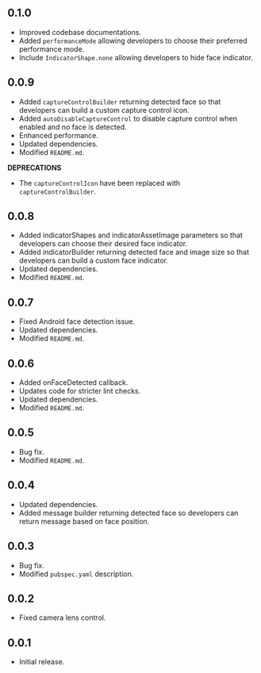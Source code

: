 ## 0.1.0

- Improved codebase documentations.
- Added `performanceMode` allowing developers to choose their preferred performance mode.
- Include `IndicatorShape.none` allowing developers to hide face indicator.

## 0.0.9

- Added `captureControlBuilder` returning detected face so that developers can build a custom capture control icon.
- Added `autoDisableCaptureControl` to disable capture control when enabled and no face is detected.
- Enhanced performance.
- Updated dependencies.
- Modified `README.md`.

**DEPRECATIONS**

- The `captureControlIcon` have been replaced with `captureControlBuilder`.

## 0.0.8

- Added indicatorShapes and indicatorAssetImage parameters so that developers can choose their desired face indicator.
- Added indicatorBuilder returning detected face and image size so that developers can build a custom face indicator.
- Updated dependencies.
- Modified `README.md`.

## 0.0.7

- Fixed Android face detection issue.
- Updated dependencies.
- Modified `README.md`.

## 0.0.6

- Added onFaceDetected callback.
- Updates code for stricter lint checks.
- Updated dependencies.
- Modified `README.md`.


## 0.0.5

- Bug fix.
- Modified `README.md`.


## 0.0.4

- Updated dependencies.
- Added message builder returning detected face so developers can return message based on face position.


## 0.0.3

- Bug fix.
- Modified `pubspec.yaml` description.


## 0.0.2

- Fixed camera lens control.


## 0.0.1

- Initial release.
